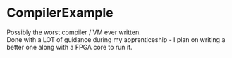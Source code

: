 # CompilerExample

Possibly the worst compiler / VM ever written.  
Done with a LOT of guidance during my apprenticeship - I plan on writing a better one along with a FPGA core to run it.
